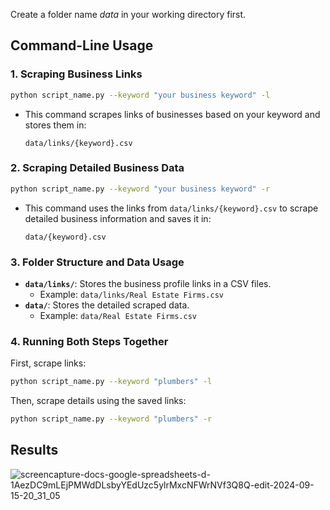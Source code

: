 Create a folder name *data* in your working directory first.

## Command-Line Usage

### 1. Scraping Business Links

```bash
python script_name.py --keyword "your business keyword" -l
```

- This command scrapes links of businesses based on your keyword and stores them in:
  ```
  data/links/{keyword}.csv
  ```

### 2. Scraping Detailed Business Data

```bash
python script_name.py --keyword "your business keyword" -r
```

- This command uses the links from `data/links/{keyword}.csv` to scrape detailed business information and saves it in:
  ```
  data/{keyword}.csv
  ```

### 3. Folder Structure and Data Usage

- **`data/links/`**: Stores the business profile links in a CSV files.
  - Example: `data/links/Real Estate Firms.csv`
- **`data/`**: Stores the detailed scraped data.
  - Example: `data/Real Estate Firms.csv`

### 4. Running Both Steps Together

First, scrape links:

```bash
python script_name.py --keyword "plumbers" -l
```

Then, scrape details using the saved links:

```bash
python script_name.py --keyword "plumbers" -r
```

## Results
![screencapture-docs-google-spreadsheets-d-1AezDC9mLEjPMWdDLsbyYEdUzc5ylrMxcNFWrNVf3Q8Q-edit-2024-09-15-20_31_05](https://github.com/user-attachments/assets/f723219c-df4d-435c-96ff-b0ba5b75eb99)
